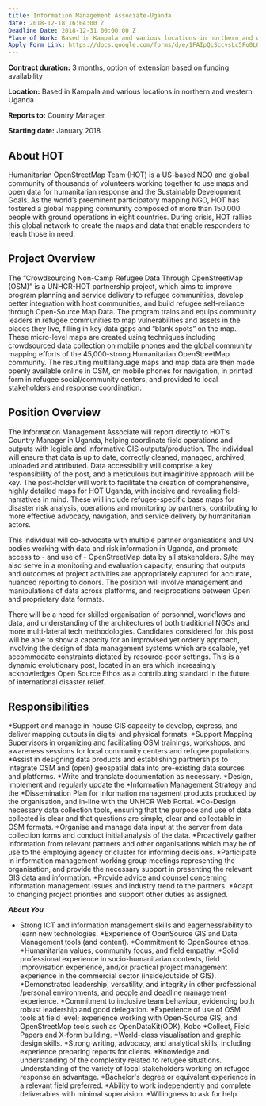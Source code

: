 ```yaml
---
title: Information Management Associate-Uganda
date: 2018-12-18 16:04:00 Z
Deadline Date: 2018-12-31 00:00:00 Z
Place of Work: Based in Kampala and various locations in northern and western Uganda
Apply Form Link: https://docs.google.com/forms/d/e/1FAIpQLSccvsLc5Fo0LOwMD426Gr6puC_E-v25WzEOW0nmHJIMrTWBXA/viewform
---
```


**Contract duration:** 3 months, option of extension based on funding availability

**Location:** Based in Kampala and various locations in northern and western Uganda

**Reports to:** Country Manager

**Starting date:** January 2018

## About HOT
Humanitarian OpenStreetMap Team (HOT) is a US-based NGO and global community of thousands of volunteers working together to use maps and open data for humanitarian response and the Sustainable Development Goals. As the world’s preeminent participatory mapping NGO, HOT has fostered a global mapping community composed of more than 150,000 people with ground operations in eight countries. During crisis, HOT rallies this global network to create the maps and data that enable responders to reach those in need.

## Project Overview
The “Crowdsourcing Non-Camp Refugee Data Through OpenStreetMap (OSM)” is a UNHCR-HOT partnership project, which aims to improve program planning and service delivery to refugee communities, develop better integration with host communities, and build refugee self-reliance through Open-Source Map Data. The program trains and equips community leaders in refugee communities to map vulnerabilities and assets in the places they live, filling in key data gaps and “blank spots” on the map. These micro-level maps are created using techniques including crowdsourced data collection on mobile phones and the global community mapping efforts of the 45,000-strong Humanitarian OpenStreetMap community. The resulting multilanguage maps and map data are then made openly available online in OSM, on mobile phones for navigation, in printed form in refugee social/community centers, and provided to local stakeholders and response coordination.

## Position Overview
The Information Management Associate will report directly to HOT’s Country Manager in Uganda, helping coordinate field operations and outputs with legible and informative GIS outputs/production. The individual will ensure that data is up to date, correctly cleaned, managed, archived, uploaded and attributed. Data accessibility will comprise a key responsibility of the post, and a meticulous but imaginitive approach will be key. The post-holder will work to facilitate the creation of comprehensive, highly detailed maps for HOT Uganda, with incisive and revealing field-narratives in mind. These will include refugee-specific base maps for disaster risk analysis, operations and monitoring by partners, contributing to more effective advocacy, navigation, and service delivery by humanitarian actors.

This individual will co-advocate with multiple partner organisations and UN bodies working with data and risk information in Uganda, and promote access to - and use of - OpenStreetMap data by all stakeholders. S/he may also serve in a monitoring and evaluation capacity, ensuring that outputs and outcomes of project activities are appropriately captured for accurate, nuanced reporting to donors. The position will involve management and manipulations of data across platforms, and reciprocations between Open and proprietary data formats. 

There will be a need for skilled organisation of personnel, workflows and data, and understanding of the architectures of both traditional NGOs and more multi-lateral tech methodologies. Candidates considered for this post will be able to show a capacity for an improvised yet orderly approach, involving the design of data management systems which are scalable, yet accommodate constraints dictated by resource-poor settings. This is a dynamic evolutionary post, located in an era which increasingly acknowledges Open Source Ethos as a contributing standard in the future of international disaster relief. 

## Responsibilities
*Support and manage in-house GIS capacity to develop, express, and deliver mapping outputs in digital and physical formats. 
*Support Mapping Supervisors in organizing and facilitating OSM trainings, workshops, and awareness sessions for local community centers and refugee populations.
*Assist in designing data products and establishing partnerships to integrate OSM and (open) geospatial data into pre-existing data sources and platforms.
*Write and translate documentation as necessary.
*Design, implement and regularly update the *Information Management Strategy and the *Dissemination Plan for information management products produced by the organisation, and in-line with the UNHCR Web Portal.
*Co-Design necessary data collection tools, ensuring that the purpose and use of data collected is clear and that questions are simple, clear and collectable in OSM formats.
*Organise and manage data input at the server from data collection forms and conduct initial analysis of the data.
*Proactively gather information from relevant partners and other organisations which may be of use to the employing agency or cluster for informing decisions.
*Participate in information management working group meetings representing the organisation, and provide the necessary support in presenting the relevant  GIS data and information.
*Provide advice and counsel concerning information management issues and industry trend to the partners.
*Adapt to changing project priorities and support other  duties as assigned.

***About You***
* Strong ICT and information management skills and eagerness/ability to learn new technologies.
*Experience of OpenSource GIS and Data Management tools (and content).
*Commitment to OpenSource ethos.
*Humanitarian values, community focus, and field empathy. 
*Solid professional experience in socio-humanitarian contexts, field improvisation experience, and/or practical project management experience in the commercial sector (inside/outside of GIS).
*Demonstrated leadership, versatility, and integrity in other professional /personal environments, and people and deadline management experience.
*Commitment to inclusive team behaviour, evidencing both robust leadership and good delegation.
*Experience of use of OSM tools at field level; experience working with Open-Source GIS, and OpenStreetMap tools such as OpenDataKit(ODK), Kobo *Collect, Field Papers and X-form building.
*World-class  visualisation and graphic design skills.
*Strong writing, advocacy, and analytical skills, including experience preparing reports for clients.
*Knowledge and understanding of the complexity related to refugee situations. Understanding of the variety of local stakeholders working on refugee response an advantage.
*Bachelor's degree or equivalent experience in a relevant field preferred. 
*Ability to work independently and complete deliverables with minimal supervision.
*Willingness to ask for help.

